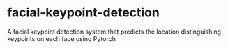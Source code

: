 # facial-keypoint-detection
A facial keypoint detection system that predicts the location distinguishing keypoints on each face using Pytorch
